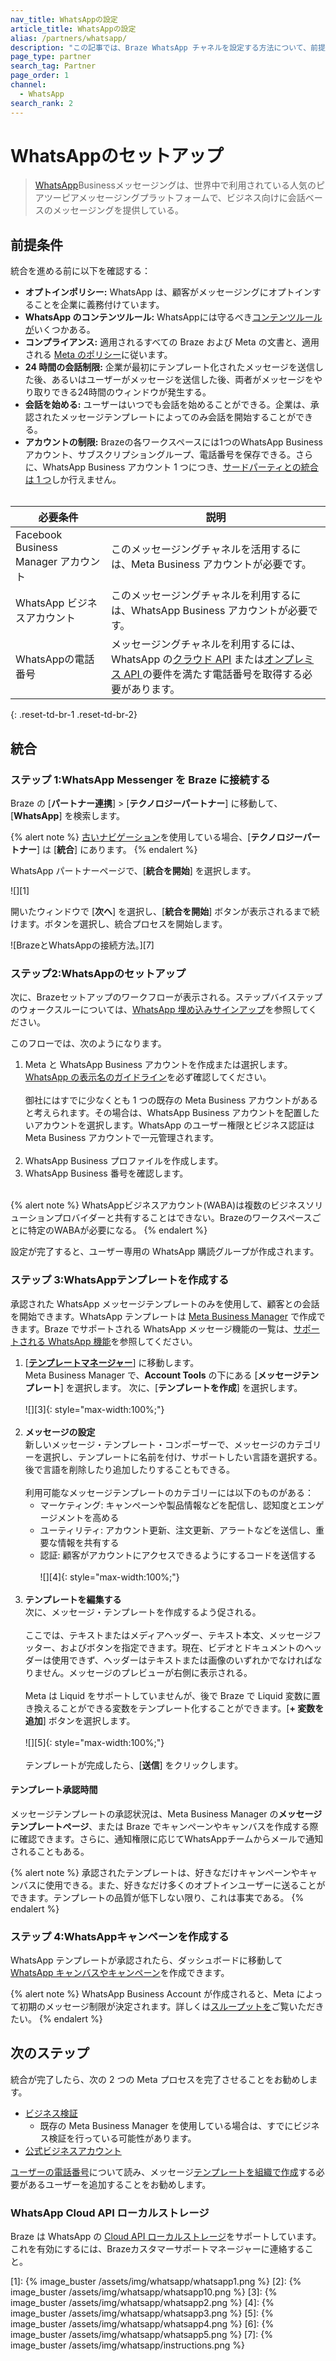 ```yaml
---
nav_title: WhatsAppの設定
article_title: WhatsAppの設定
alias: /partners/whatsapp/
description: "この記事では、Braze WhatsApp チャネルを設定する方法について、前提条件や推奨される次のステップを含めて説明します。"
page_type: partner
search_tag: Partner
page_order: 1
channel:
  - WhatsApp
search_rank: 2
---
```


# WhatsAppのセットアップ

> [WhatsApp](https://www.whatsapp.com/)Businessメッセージングは、世界中で利用されている人気のピアツーピアメッセージングプラットフォームで、ビジネス向けに会話ベースのメッセージングを提供している。	

## 前提条件

統合を進める前に以下を確認する：

- **オプトインポリシー:** WhatsApp は、顧客がメッセージングにオプトインすることを企業に義務付けています。
- **WhatsApp のコンテンツルール:** WhatsAppには守るべき[コンテンツルールが](https://www.whatsapp.com/legal/commerce-policy?l=en)いくつかある。
- **コンプライアンス:** 適用されるすべての Braze および Meta の文書と、適用される [Meta のポリシー](https://www.whatsapp.com/legal/?lang=en)に従います。
- **24 時間の会話制限:** 企業が最初にテンプレート化されたメッセージを送信した後、あるいはユーザーがメッセージを送信した後、両者がメッセージをやり取りできる24時間のウィンドウが発生する。 
- **会話を始める:** ユーザーはいつでも会話を始めることができる。企業は、承認されたメッセージテンプレートによってのみ会話を開始することができる。
- **アカウントの制限:** Brazeの各ワークスペースには1つのWhatsApp Businessアカウント、サブスクリプショングループ、電話番号を保存できる。さらに、WhatsApp Business アカウント 1 つにつき、[サードパーティとの統合は 1 つ](https://developers.facebook.com/docs/whatsapp/embedded-signup/faq#faq_194614375799047)しか行えません。
<br><br>

| 必要条件| 説明|
| ---| --- |
| Facebook Business Manager アカウント | このメッセージングチャネルを活用するには、Meta Business アカウントが必要です。 |
| WhatsApp ビジネスアカウント | このメッセージングチャネルを利用するには、WhatsApp Business アカウントが必要です。 |
| WhatsAppの電話番号 | メッセージングチャネルを利用するには、WhatsApp の[クラウド API](https://developers.facebook.com/docs/whatsapp/cloud-api/phone-numbers) または[オンプレミス API ](https://developers.facebook.com/docs/whatsapp/on-premises/phone-numbers)の要件を満たす電話番号を取得する必要があります。  | 
{: .reset-td-br-1 .reset-td-br-2}

## 統合

### ステップ 1:WhatsApp Messenger を Braze に接続する

Braze の \[**パートナー連携**] > \[**テクノロジーパートナー**] に移動して、\[**WhatsApp**] を検索します。

{% alert note %}
[古いナビゲーション]({{site.baseurl}}/navigation)を使用している場合、\[**テクノロジーパートナー**] は \[**統合**] にあります。
{% endalert %}

WhatsApp パートナーページで、\[**統合を開始**] を選択します。

![][1]

開いたウィンドウで \[**次へ**] を選択し、\[**統合を開始**] ボタンが表示されるまで続けます。ボタンを選択し、統合プロセスを開始します。

![BrazeとWhatsAppの接続方法。][7]

### ステップ2:WhatsAppのセットアップ

次に、Brazeセットアップのワークフローが表示される。ステップバイステップのウォークスルーについては、[WhatsApp 埋め込みサインアップ]({{site.baseurl}}/user_guide/message_building_by_channel/whatsapp/overview/embedded_signup/)を参照してください。 

このフローでは、次のようになります。
1. Meta と WhatsApp Business アカウントを作成または選択します。[WhatsApp の表示名のガイドライン](https://www.facebook.com/business/help/757569725593362)を必ず確認してください。<br><br>御社にはすでに少なくとも 1 つの既存の Meta Business アカウントがあると考えられます。その場合は、WhatsApp Business アカウントを配置したいアカウントを選択します。WhatsApp のユーザー権限とビジネス認証は Meta Business アカウントで一元管理されます。<br><br>
2. WhatsApp Business プロファイルを作成します。
3. WhatsApp Business 番号を確認します。<br><br>

{% alert note %}
WhatsAppビジネスアカウント(WABA)は複数のビジネスソリューションプロバイダーと共有することはできない。Brazeのワークスペースごとに特定のWABAが必要になる。
{% endalert %}	

設定が完了すると、ユーザー専用の WhatsApp 購読グループが作成されます。

### ステップ 3:WhatsAppテンプレートを作成する

承認された WhatsApp メッセージテンプレートのみを使用して、顧客との会話を開始できます。WhatsApp テンプレートは [Meta Business Manager](https://www.facebook.com/business/help/2055875911147364?id=2129163877102343) で作成できます。Braze でサポートされる WhatsApp メッセージ機能の一覧は、[サポートされる WhatsApp 機能]({{site.baseurl}}/user_guide/message_building_by_channel/whatsapp/whatsapp_campaign/create#supported-whatsapp-features)を参照してください。

1. \[**[テンプレートマネージャー](https://business.facebook.com/wa/manage/message-templates)**] に移動します。<br>
Meta Business Manager で、**Account Tools** の下にある \[**メッセージテンプレート**] を選択します。
次に、\[**テンプレートを作成**] を選択します。<br><br>![][3]{: style="max-width:100%;"}<br><br>
2. **メッセージの設定**<br>
新しいメッセージ・テンプレート・コンポーザーで、メッセージのカテゴリーを選択し、テンプレートに名前を付け、サポートしたい言語を選択する。後で言語を削除したり追加したりすることもできる。<br><br> 
	利用可能なメッセージテンプレートのカテゴリーには以下のものがある：
	- マーケティング: キャンペーンや製品情報などを配信し、認知度とエンゲージメントを高める
	- ユーティリティ: アカウント更新、注文更新、アラートなどを送信し、重要な情報を共有する
	- 認証: 顧客がアカウントにアクセスできるようにするコードを送信する<br><br> 
	![][4]{: style="max-width:100%;"}<br><br>
3. **テンプレートを編集する**<br>
次に、メッセージ・テンプレートを作成するよう促される。<br><br>ここでは、テキストまたはメディアヘッダー、テキスト本文、メッセージフッター、およびボタンを指定できます。現在、ビデオとドキュメントのヘッダーは使用できず、ヘッダーはテキストまたは画像のいずれかでなければなりません。メッセージのプレビューが右側に表示される。<br><br>Meta は Liquid をサポートしていませんが、後で Braze で Liquid 変数に置き換えることができる変数をテンプレート化することができます。\[**\+ 変数を追加**] ボタンを選択します。<br><br>![][5]{: style="max-width:100%;"}<br><br>テンプレートが完成したら、\[**送信**] をクリックします。 

#### テンプレート承認時間

メッセージテンプレートの承認状況は、Meta Business Manager の**メッセージテンプレートページ**、または Braze でキャンペーンやキャンバスを作成する際に確認できます。さらに、通知権限に応じてWhatsAppチームからメールで通知されることもある。 

{% alert note %}
承認されたテンプレートは、好きなだけキャンペーンやキャンバスに使用できる。また、好きなだけ多くのオプトインユーザーに送ることができます。テンプレートの品質が低下しない限り、これは事実である。
{% endalert %}

### ステップ 4:WhatsAppキャンペーンを作成する

WhatsApp テンプレートが承認されたら、ダッシュボードに移動して [WhatsApp キャンバスやキャンペーン]({{site.baseurl}}/user_guide/message_building_by_channel/whatsapp/whatsapp_campaign/create/)を作成できます。 

{% alert note %}
WhatsApp Business Account が作成されると、Meta によって初期のメッセージ制限が決定されます。詳しくは[スループットを]({{site.baseurl}}/user_guide/message_building_by_channel/sms/phone_numbers/10dlc/#throughput)ご覧いただきたい。
{% endalert %}

## 次のステップ

統合が完了したら、次の 2 つの Meta プロセスを完了させることをお勧めします。
- [ビジネス検証](https://www.facebook.com/business/help/2058515294227817?id=180505742745347)
	- 既存の Meta Business Manager を使用している場合は、すでにビジネス検証を行っている可能性があります。 
- [公式ビジネスアカウント](https://www.facebook.com/business/help/604726921052590?ref=search_new_0)

[ユーザーの電話番号]({{site.baseurl}}/user_guide/message_building_by_channel/whatsapp/user_phone_numbers/)について読み、メッセージ[テンプレートを組織で作成](https://www.facebook.com/business/help/2169003770027706?id=2190812977867143)する必要があるユーザーを追加することをお勧めします。

### WhatsApp Cloud API ローカルストレージ

Braze は WhatsApp の [Cloud API ローカルストレージ](https://developers.facebook.com/docs/whatsapp/cloud-api/overview/local-storage?content_id=ka6F9gESPqhQpm5)をサポートしています。これを有効にするには、Brazeカスタマーサポートマネージャーに連絡すること。

[1]: {% image_buster /assets/img/whatsapp/whatsapp1.png %}
[2]: {% image_buster /assets/img/whatsapp/whatsapp10.png %}
[3]: {% image_buster /assets/img/whatsapp/whatsapp2.png %}
[4]: {% image_buster /assets/img/whatsapp/whatsapp3.png %}
[5]: {% image_buster /assets/img/whatsapp/whatsapp4.png %}
[6]: {% image_buster /assets/img/whatsapp/whatsapp5.png %}
[7]: {% image_buster /assets/img/whatsapp/instructions.png %} 

